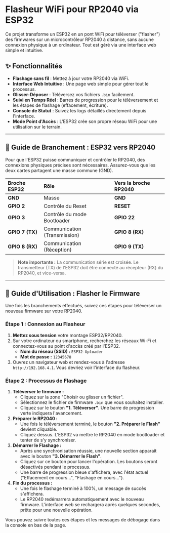 # Flasheur WiFi pour RP2040 via ESP32

Ce projet transforme un ESP32 en un pont WiFi pour téléverser ("flasher") des firmwares sur un microcontrôleur RP2040 à distance, sans aucune connexion physique à un ordinateur. Tout est géré via une interface web simple et intuitive.

## ✨ Fonctionnalités

* **Flashage sans fil** : Mettez à jour votre RP2040 via WiFi.
* **Interface Web Intuitive** : Une page web simple pour gérer tout le processus.
* **Glisser-Déposer** : Téléversez vos fichiers `.bin` facilement.
* **Suivi en Temps Réel** : Barres de progression pour le téléversement et les étapes de flashage (effacement, écriture).
* **Console de Statut** : Suivez les logs détaillés directement depuis l'interface.
* **Mode Point d'Accès** : L'ESP32 crée son propre réseau WiFi pour une utilisation sur le terrain.

---

## 🔌 Guide de Branchement : ESP32 vers RP2040

Pour que l'ESP32 puisse communiquer et contrôler le RP2040, des connexions physiques précises sont nécessaires. Assurez-vous que les deux cartes partagent une masse commune (GND).

| **Broche ESP32** | **Rôle** | **Vers la broche RP2040** |
| :--- | :--- | :--- |
| **GND** | Masse | **GND** |
| **GPIO 2** | Contrôle du Reset | **RESET** |
| **GPIO 3** | Contrôle du mode Bootloader | **GPIO 22** |
| **GPIO 7 (TX)** | Communication (Transmission) | **GPIO 8 (RX)** |
| **GPIO 8 (RX)** | Communication (Réception) | **GPIO 9 (TX)** |

> **Note importante :** La communication série est croisée. Le transmetteur (TX) de l'ESP32 doit être connecté au récepteur (RX) du RP2040, et vice-versa.

---

## 🚀 Guide d'Utilisation : Flasher le Firmware

Une fois les branchements effectués, suivez ces étapes pour téléverser un nouveau firmware sur votre RP2040.

### Étape 1 : Connexion au Flasheur

1.  **Mettez sous tension** votre montage ESP32/RP2040.
2.  Sur votre ordinateur ou smartphone, recherchez les réseaux Wi-Fi et connectez-vous au point d'accès créé par l'ESP32.
    * **Nom du réseau (SSID) :** `ESP32-Uploader`
    * **Mot de passe :** `12345678`
3.  Ouvrez un navigateur web et rendez-vous à l'adresse `http://192.168.4.1`. Vous devriez voir l'interface du flasheur.

### Étape 2 : Processus de Flashage

1.  **Téléverser le firmware :**
    * Cliquez sur la zone "Choisir ou glisser un fichier".
    * Sélectionnez le fichier de firmware `.bin` que vous souhaitez installer.
    * Cliquez sur le bouton **"1. Téléverser"**. Une barre de progression verte indiquera l'avancement.
2.  **Préparer le RP2040 :**
    * Une fois le téléversement terminé, le bouton **"2. Préparer le Flash"** devient cliquable.
    * Cliquez dessus. L'ESP32 va mettre le RP2040 en mode bootloader et tenter de s'y synchroniser.
3.  **Démarrer le Flashage :**
    * Après une synchronisation réussie, une nouvelle section apparaît avec le bouton **"3. Démarrer le Flash"**.
    * Cliquez sur ce bouton pour lancer l'opération. Les boutons seront désactivés pendant le processus.
    * Une barre de progression bleue s'affichera, avec l'état actuel ("Effacement en cours...", "Flashage en cours...").
4.  **Fin du processus :**
    * Une fois le flashage terminé à 100%, un message de succès s'affichera.
    * Le RP2040 redémarrera automatiquement avec le nouveau firmware. L'interface web se rechargera après quelques secondes, prête pour une nouvelle opération.

Vous pouvez suivre toutes ces étapes et les messages de débogage dans la console en bas de la page.
